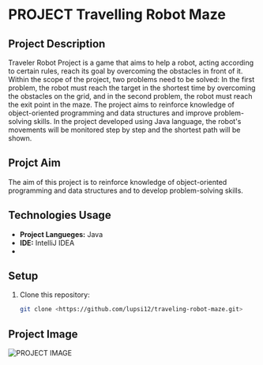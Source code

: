 # PROJECT Travelling Robot Maze

## Project Description

Traveler Robot Project is a game that aims to help a robot, acting according to certain rules, reach its goal by overcoming the obstacles in front of it. Within the scope of the project, two problems need to be solved: In the first problem, the robot must reach the target in the shortest time by overcoming the obstacles on the grid, and in the second problem, the robot must reach the exit point in the maze. The project aims to reinforce knowledge of object-oriented programming and data structures and improve problem-solving skills. In the project developed using Java language, the robot's movements will be monitored step by step and the shortest path will be shown.
## Projct Aim


The aim of this project is to reinforce knowledge of object-oriented programming and data structures and to develop problem-solving skills.
## Technologies Usage

- **Project Langueges:** Java
- **IDE:** IntelliJ IDEA
- 
## Setup

1. Clone this repository:
   ```bash
   git clone <https://github.com/lupsi12/traveling-robot-maze.git>
## Project Image
![PROJECT IMAGE](MAZE.png)

